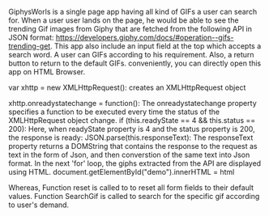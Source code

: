 GiphysWorls is a single page app having all kind of GIFs a user can search for.
When a user user lands on the page, he would be able to see the trending Gif images from Giphy that are fetched from the following API in JSON format: 
https://developers.giphy.com/docs/#operation--gifs-trending-get.
This app also include an input field at the top which accepts a search word. A user can GIFs according to his requirement. Also, a return button to return to the default GIFs.
conveniently, you can directly open this app on HTML Browser.

var xhttp = new XMLHttpRequest(): creates an XMLHttpRequest object

xhttp.onreadystatechange = function(): The onreadystatechange property specifies a function to be executed every time the status of the XMLHttpRequest object change.
 if (this.readyState == 4 && this.status == 200): Here, when readyState property is 4 and the status property is 200, the response is ready:
JSON.parse(this.responseText): The responseText property returns a DOMString that contains the response to the request as text in the form of Json, and then converstion of the same text into Json format.
In the next 'for' loop, the giphs extracted from the API are displayed using HTML. 
document.getElementById("demo").innerHTML = html

Whereas, Function reset is called to to reset all form fields to their default values.
Function SearchGif is called to search for the specific gif according to user's demand.

